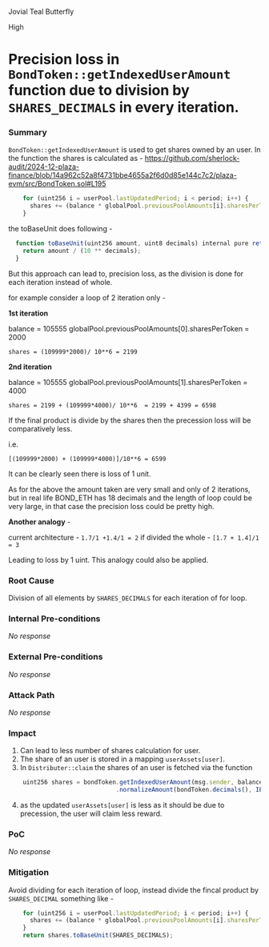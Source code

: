 Jovial Teal Butterfly

High

# Precision loss in `BondToken::getIndexedUserAmount` function due to division by `SHARES_DECIMALS` in every iteration.

### Summary

`BondToken::getIndexedUserAmount` is used to get shares owned by an user. In the function the shares is calculated as -
https://github.com/sherlock-audit/2024-12-plaza-finance/blob/14a962c52a8f4731bbe4655a2f6d0d85e144c7c2/plaza-evm/src/BondToken.sol#L195

```js
    for (uint256 i = userPool.lastUpdatedPeriod; i < period; i++) {
      shares += (balance * globalPool.previousPoolAmounts[i].sharesPerToken).toBaseUnit(SHARES_DECIMALS);
    }
```
the toBaseUnit does following -

```js
  function toBaseUnit(uint256 amount, uint8 decimals) internal pure returns (uint256) {
    return amount / (10 ** decimals);
  }
```
But this approach can lead to, precision loss, as the division is done for each iteration instead of whole.

for example consider a loop of 2 iteration only -

**1st iteration**

balance = 105555
globalPool.previousPoolAmounts[0].sharesPerToken = 2000

`shares = (109999*2000)/ 10**6 = 2199`

**2nd iteration**

balance = 105555
globalPool.previousPoolAmounts[1].sharesPerToken = 4000

`shares = 2199 + (109999*4000)/ 10**6  = 2199 + 4399 = 6598`

If the final product is divide by the shares then the precession loss will be comparatively less.

i.e.

`[(109999*2000) + (109999*4000)]/10**6 = 6599`

It can be clearly seen there is loss of 1 unit.

As for the above the amount taken are very small and only of 2 iterations, but in real life BOND_ETH has 18 decimals and the length of loop could be very large, in that case the precision loss could be pretty high.

**Another analogy** -

current architecture - `1.7/1 +1.4/1 = 2`
if divided the whole - `[1.7 + 1.4]/1 = 3`

Leading to loss by 1 uint.
This analogy could also be applied. 

### Root Cause

Division of all elements by `SHARES_DECIMALS` for each iteration of for loop.

### Internal Pre-conditions

_No response_

### External Pre-conditions

_No response_

### Attack Path

_No response_

### Impact

1. Can lead to less number of shares calculation for user.
2. The share of an user is stored in a mapping `userAssets[user]`.
3. In `Distributer::claim` the shares of an user is fetched via the function
```js
    uint256 shares = bondToken.getIndexedUserAmount(msg.sender, balance, currentPeriod)
                              .normalizeAmount(bondToken.decimals(), IERC20(couponToken).safeDecimals());
```
4. as the updated `userAssets[user]` is less as it should be due to precession, the user will claim less reward.

### PoC

_No response_

### Mitigation

Avoid dividing for each iteration of loop, instead divide the fincal product by `SHARES_DECIMAL` something like -

```js
    for (uint256 i = userPool.lastUpdatedPeriod; i < period; i++) {
      shares += (balance * globalPool.previousPoolAmounts[i].sharesPerToken);
    }
    return shares.toBaseUnit(SHARES_DECIMALS);
```